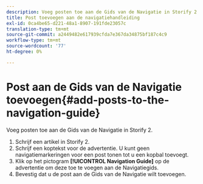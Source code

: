 ```yaml
---
description: Voeg posten toe aan de Gids van de Navigatie in Storify 2.
title: Post toevoegen aan de navigatiehandleiding
exl-id: 0ca4be65-d221-48a1-8907-191fde23057c
translation-type: tm+mt
source-git-commit: a2449482e617939cfda7e367da34875bf187c4c9
workflow-type: tm+mt
source-wordcount: '77'
ht-degree: 0%

---
```


# Post aan de Gids van de Navigatie toevoegen{#add-posts-to-the-navigation-guide}

Voeg posten toe aan de Gids van de Navigatie in Storify 2.

1. Schrijf een artikel in Storify 2.
1. Schrijf een koptekst voor de advertentie. U kunt geen navigatiemarkeringen voor een post tonen tot u een kopbal toevoegt.
1. Klik op het pictogram **[!UICONTROL Navigation Guide]** op de advertentie om deze toe te voegen aan de Navigatiegids.
1. Bevestig dat u de post aan de Gids van de Navigatie wilt toevoegen.
